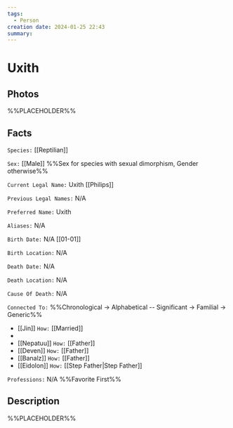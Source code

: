 ```yaml
---
tags:
  - Person
creation date: 2024-01-25 22:43
summary:
---
```

# Uxith

## Photos

%%PLACEHOLDER%%

## Facts

`Species:` [[Reptilian]]

`Sex:` [[Male]] %%Sex for species with sexual dimorphism, Gender otherwise%%

`Current Legal Name:` Uxith [[Philips]]

`Previous Legal Names:` N/A

`Preferred Name:` Uxith

`Aliases:` N/A

`Birth Date:` N/A [[01-01]]

`Birth Location:` N/A

`Death Date:` N/A

`Death Location:` N/A

`Cause Of Death:` N/A

`Connected To:` %%Chronological -> Alphabetical -- Significant -> Familial -> Generic%%
- [[Jin]] `How:` [[Married]]
- 
- [[Nepatuu]] `How:` [[Father]]
- [[Deven]] `How:` [[Father]]
- [[Banalz]] `How:` [[Father]]
- [[Eidolon]] `How:` [[Step Father|Step Father]]

`Professions:` N/A %%Favorite First%%


## Description

%%PLACEHOLDER%%
